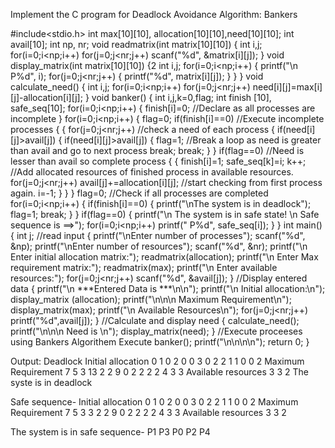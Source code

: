 Implement the C program for Deadlock Avoidance Algorithm: Bankers

#include<stdio.h>
int max[10][10], allocation[10][10],need[10][10];
int avail[10];
int np, nr;
void readmatrix(int matrix[10][10])
{
int i,j;
for(i=0;i<np;i++)
for(j=0;j<nr;j++) 
scanf("%d", &matrix[i][j]);
} 
void display_matrix(int matrix[10][10]) 
{2
int i,j;
for(i=0;i<np;i++) 
{
printf("\n P%d", i); 
for(j=0;j<nr;j++)
{
	printf("%d", matrix[i][j]);
} 
}
} 
void calculate_need()
{
int i,j;
for(i=0;i<np;i++) 
for(j=0;j<nr;j++) 
need[i][j]=max[i][j]-allocation[i][j];
}
void banker()
{ 
int i,j,k=0,flag;
int finish [10], safe_seq[10];
for(i=0;i<np;i++)
{ 
finish[i]=0;
//Declare as all processes are incomplete
} 
for(i=0;i<np;i++)
{ 
flag=0;
if(finish[i]==0)
//Execute incomplete processes {
{
for(j=0;j<nr;j++)
//check a need of each process { if(need[i][j]>avail[j])
{
if(need[i][j]>avail[j])
{
flag=1;
//Break a loop as need is greater than avail and go to next process break;
break;
}
}
if(flag==0)
//Need is lesser than avail so complete process {
{
finish[i]=1; 
safe_seq[k]=i;
k++;
//Add allocated resources of finished process in available resources.
for(j=0;j<nr;j++)
avail[j]+=allocation[i][j];
//start checking from first process again.
i=-1;
}
}
} 
flag=0;
//Check if all processes are completed
for(i=0;i<np;i++)
{
 if(finish[i]==0) {
printf("\nThe system is in deadlock");
flag=1;
break;
}
}
if(flag==0)
{ 
printf("\n The system is in safe state! \n Safe sequence is ==>"); 
for(i=0;i<np;i++) 
printf(" P%d", safe_seq[i]);
}
}
int main()
{
int j;
//read input
{
printf("\nEnter number of processes"); 
scanf("%d", &np);
printf("\nEnter number of resources");
scanf("%d", &nr);
printf("\n Enter initial allocation matrix:"); 
readmatrix(allocation);
printf("\n Enter Max requirement matrix:");
readmatrix(max); 
printf("\n Enter available resources:");
for(j=0;j<nr;j++)
scanf("%d", &avail[j]);
}
//Display entered data
{ 
printf("\n ***Entered Data is ***\n\n");
printf("\n Initial allocation:\n"); 
display_matrix (allocation);
printf("\n\n\n Maximum Requirement\n");
display_matrix(max);
printf("\n Available Resources\n");
for(j=0;j<nr;j++)
printf("%d",avail[j]);
}
//Calculate and display need
{
calculate_need(); 
printf("\n\n\n Need is \n");
display_matrix(need);
}
//Execute proceeses using Bankers Algorithem Execute
banker(); 
printf("\n\n\n\n");
return 0;
}

Output:
Deadlock
Initial allocation
0  1  0
2  0  0
3  0  2
2  1  1
0  0  2
Maximum Requirement
7  5  3
13  2  2
9  0  2
2  2  2
4  3  3
Available resources
3  3  2
The syste is in deadlock

Safe sequence-
Initial allocation
0  1  0
2  0  0
3  0  2
2  1  1
0  0  2
Maximum Requirement
7  5  3
3  2  2
9  0  2
2  2  2
4  3  3
Available resources
3  3  2

The system is in safe sequence- P1  P3  P0  P2  P4
